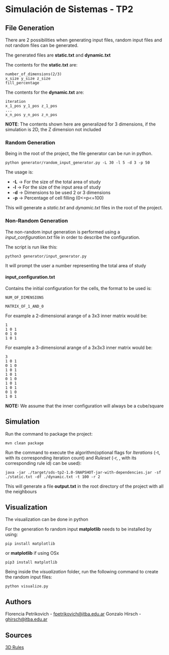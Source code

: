 # Simulación de Sistemas - TP2

## File Generation
There are 2 possibilities when generating input files, random input files and not random files can be generated.

The generated files are **static.txt** and **dynamic.txt**

The contents for the **static.txt** are:
```
number_of_dimensions(2/3)
x_size y_size z_size
fill_percentage
```

The contents for the **dynamic.txt** are:
```
iteration
x_1_pos y_1_pos z_1_pos
...
x_n_pos y_n_pos z_n_pos
```

**NOTE**: The contents shown here are generalized for 3 dimensions, if the simulation is 2D, the Z dimension not included

### Random Generation
Being in the root of the project, the file generator can be run in python.
```
python generator/random_input_generator.py -L 30 -l 5 -d 3 -p 50
```

The usage is:
 - **-L** -> For the size of the total area of study
 - **-l** -> For the size of the input area of study
 - **-d** -> Dimensions to be used 2 or 3 dimensions
 - **-p** -> Percentage of cell filling (0<=p<=100)

This will generate a *static.txt* and *dynamic.txt* files in the root of the project.

### Non-Random Generation
The non-random input generation is performed using a *input_configuration.txt* file in order to describe the configuration.

The script is run like this:
```
python3 generator/input_generator.py
```

It will prompt the user a number representing the total area of study

#### input_configuration.txt
Contains the initial configuration for the cells, the format to be used is:
```
NUM_OF_DIMENSIONS

MATRIX_OF_1_AND_0
```
For example a 2-dimensional arange of a 3x3 inner matrix would be:
```
1
1 0 1
0 1 0
1 0 1
```
For example a 3-dimensional arange of a 3x3x3 inner matrix would be:
```
3
1 0 1
0 1 0
1 0 1
1 0 1
0 1 0
1 0 1
1 0 1
0 1 0
1 0 1
```
**NOTE:** We assume that the inner configuration will always be a cube/square

## Simulation
Run the command to package the project:
```
mvn clean package
```
Run the command to execute the algorithm(optional flags for _Iterations_ (-t, with its corresponding iteration count) and _Ruleset_ (-r, , with its corresponding rule id) can be used):
```
java -jar ./target/sds-tp2-1.0-SNAPSHOT-jar-with-dependencies.jar -sf ./static.txt -df ./dynamic.txt -t 100 -r 2
```
This will generate a file **output.txt** in the root directory of the project with all the neighbours

## Visualization
The visualization can be done in python

For the generation fo random input **matplotlib** needs to be installed by using:
```
pip install matplotlib
```
or **matplotlib** if using OSx
```
pip3 install matplotlib
```

Being inside the _visualization_ folder, run the following command to create the random input files:
```
python visualize.py
```

## Authors

Florencia Petrikovich - fpetrikovich@itba.edu.ar
Gonzalo Hirsch - ghirsch@itba.edu.ar

## Sources

[3D Rules](https://wpmedia.wolfram.com/uploads/sites/13/2018/02/01-3-1.pdf)